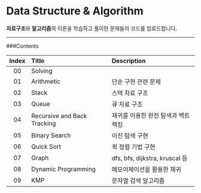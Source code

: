 Data Structure & Algorithm
===================


**자료구조**와 **알고리즘**의 이론을 학습하고 풀이한 문제들의 코드를 업로드합니다.

--------
###Contents

| Index| Title                       | Description                     |
| :--: | :-------------------------- | :-------------------------------|
|  00  | Solving                     |                                 |
|  01  | Arithmetic                  |  단순 구현 관련 문제               |
|  02  | Stack                       |  스택 자료 구조                   |
|  03  | Queue                       |  큐 자료 구조                     |
|  04  | Recursive and Back Tracking |  재귀를 이용한 완전 탐색과 백트랙킹  |
|  05  | Binary Search               |  이진 탐색 구현                   |
|  06  | Quick Sort                  |  퀵 정렬 기법 구현                 |
|  07  | Graph                       |  dfs, bfs, dijkstra, kruscal 등 |
|  08  | Dynamic Programming         |  메모이제이션을 활용한 재귀          |
|  09  | KMP				         |  문자열 검색 알고리즘 	            |